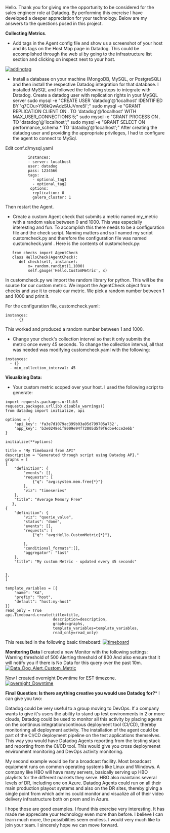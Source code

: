 Hello.
Thank you for giving me the opportunity to be considered for the sales engineer role at Datadog.  By performing this exercise I have developed a deeper appreciation for your technology.  Below are my answers to the questions posed in this project.

**Collecting Metrics**.
*   Add tags in the Agent config file and show us a screenshot of your host and its tags on the Host Map page in Datadog.
This could be accomplished through the web ui by going to the infrastructure list section and clicking on inspect next to your host.

<a href="https://ibb.co/fzbcYe"><img src="https://preview.ibb.co/g82HYe/addingtag.png" alt="addingtag" border="0"></a><br />

* Install a database on your machine (MongoDB, MySQL, or PostgreSQL) and then install the respective Datadog integration for that database.
I installed MySQL and followed the following steps to integrate with Datadog.
Create a datadog user with replication rights in your MySQL server
  sudo mysql -e "CREATE USER 'datadog'@'localhost' IDENTIFIED BY 'q7COu>Y98kQwAdzSUJVnre5l';"
  sudo mysql -e "GRANT REPLICATION CLIENT ON *.* TO 'datadog'@'localhost' WITH MAX_USER_CONNECTIONS 5;"
  sudo mysql -e "GRANT PROCESS ON *.* TO 'datadog'@'localhost';"
  sudo mysql -e "GRANT SELECT ON performance_schema.* TO 'datadog'@'localhost';"
After creating the datadog user and providing the appropriate privileges, I had to configure the agent to connect to MySql.

Edit conf.d/mysql.yaml
```        init_config:
          instances:
          - server: localhost
          user: datadog
          pass: 1234566
          tags:
            - optional_tag1
            - optional_tag2
           options:
            replication: 0
            galera_cluster: 1 
```
Then restart the Agent.

* Create a custom Agent check that submits a metric named my_metric with a random value between 0 and 1000.
This was especially interesting and fun.  To accomplish this there needs to be a configuration file and the check script.  Naming matters and so I named my script customcheck.py and therefore the configuration file was named customcheck.yaml .  Here is the contents of customcheck.py:

```import random
   from checks import AgentCheck
   class HelloCheck(AgentCheck):
      def check(self, instance):
          x= random.randint(1,1000)
          self.gauge('Hello.CustomMetric', x)
```
In customcheck.py we import the random library for python.  This will be the source for our custom metric.  We import the AgentCheck 
object from checks and use it to create our metric.  We pick a random number between 1 and 1000 and print it.

For the configuration file, customcheck.yaml:
```
instances:
    - {}
```
This worked and produced a random number between 1 and 1000.

*  Change your check's collection interval so that it only submits the metric once every 45 seconds.
To change the collection interval, all that was needed was modifying customcheck.yaml with the following:
  ```
  instances:
    - {}
    - min_collection_interval: 45
```
**Visualizing Data:**

* Your custom metric scoped over your host.
I used the following script to generate:

```
import requests.packages.urllib3
requests.packages.urllib3.disable_warnings()
from datadog import initialize, api

options = {
    'api_key': 'fa3e7d1079ac399b03a05d799705a732',
    'app_key': 'b3e0248e1f8009e94f72005d5f9f6cbe4cce2e6b'
}

initialize(**options)

title = "My Timeboard from API"
description = "Generated through script using Datadog API."
graphs = [
{
    "definition": {
        "events": [],
        "requests": [
            {"q": "avg:system.mem.free{*}"}
        ],
        "viz": "timeseries"
    },
    "title": "Average Memory Free"
   },
{
    "definition": {
        "viz": "querie_value",
        "status": "done",
        "events": [],
        "requests": [
            {"q": "avg:Hello.CustomMetric{*}"},

        ],
        "conditional_formats":[],
        "aggregator": "last"
    },
    "title": "My custom Metric - updated every 45 seconds"


},
]

template_variables = [{
    "name": "KA",
    "prefix": "host",
    "default": "host:my-host"
}]
read_only = True
api.Timeboard.create(title=title,
                     description=description,
                     graphs=graphs,
                     template_variables=template_variables,
                     read_only=read_only)
```

This resulted in the following basic timeboard:
<a href="https://ibb.co/dkSsKK"><img src="https://preview.ibb.co/kDziRz/timeboard.png" alt="timeboard" border="0"></a>

**Monitoring Data**
I created a new Monitor with the following settings:
Warning threshold of 500
Alerting threshold of 800
And also ensure that it will notify you if there is No Data for this query over the past 10m.
<a href="https://ibb.co/jo35pK"><img src="https://preview.ibb.co/dXhbwz/Data_Dog_Alert_Custom_Metric.png" alt="Data_Dog_Alert_Custom_Metric" border="0"></a>

Now I created overnight Downtime for EST timezone.
<a href="https://ibb.co/jJTfpK"><img src="https://preview.ibb.co/m6U9ie/overnight_Downtime.png" alt="overnight_Downtime" border="0"></a>


**Final Question:
Is there anything creative you would use Datadog for?***
I can give you two:

Datadog could be very useful to a group moving to DevOps.  If a company wants to give it's users the ability to stand up test environments in 2 or more clouds, Datadog could be used to monitor all this activity by placing agents on the continous integration/continous deployment tool (CI/CD), thereby monitorinng all deployment activity.  The installation of the agent could be part of the CI/CD deployment pipeline on the test applications themselves.  This way you would have Datadog Agents reporting from the testing stack and reporting from the CI/CD tool.  This would give you cross deploymenet environment monitoring and DevOps activity monitoring.

My second example would be for a broadcast facility.  Most broadcast equipment runs on common operating systems like Linux and Windows.  A company like HBO will have many servers, basically serving up HBO playlists for the different markets they serve.  HBO also maintains several levels of DR, including one on Azure.  Datadog Agents could run on all their main production playout systems and also on the DR sites, thereby giving a single point from which admins could monitor and visualize all of their video delivery infrastructure both on prem and in Azure.

I hope those are good examples.  I found this exercise very interesting.  It has made me appreciate your technology even more than before.  I believe I can learn much more, the possibilities seem endless.  I would very much like to join your team.  I sincerely hope we can move forward.


